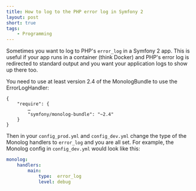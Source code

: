 ```yaml
---
title: How to log to the PHP error log in Symfony 2
layout: post
short: true
tags:
    - Programming
---
```

Sometimes you want to log to PHP's `error_log` in a Symfony 2 app. This
is useful if your app runs in a container (think Docker)
and PHP's error log is redirected to standard output and you want your
application logs to show up there too.

You need to use at least version 2.4 of the MonologBundle to use the
ErrorLogHandler:

    {
        "require": {
            …
            "symfony/monolog-bundle": "~2.4"
        }
    }

Then in your `config_prod.yml` and `config_dev.yml` change the type of the Monolog
handlers to `error_log` and you are all set. For example, the Monolog
config in `config_dev.yml` would look like this:

```yaml
monolog:
    handlers:
        main:
            type:  error_log
            level: debug
```
